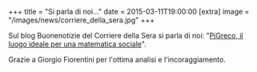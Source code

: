 +++
title = "Si parla di noi..."
date = 2015-03-11T19:00:00
[extra]
image = "/images/news/corriere_della_sera.jpg"
+++

Sul blog Buonenotizie del Corriere della Sera si parla di noi: "[PiGreco, il luogo ideale per una matematica sociale][1]".

Grazie a Giorgio Fiorentini per l'ottima analisi e l'incoraggiamento.

[1]: http://buonenotizie.corriere.it/2015/03/11/pigreco-il-luogo-ideale-per-una-matematica-sociale/#more-6180
